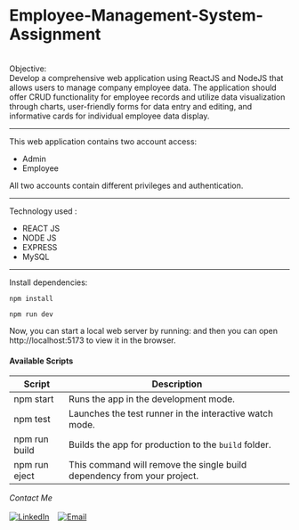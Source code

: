 # Employee-Management-System-Assignment 
<br>
Objective:
<br>
Develop a comprehensive web application using ReactJS and NodeJS that allows users to manage company employee data. The application should offer CRUD functionality for employee records and utilize data visualization through charts, user-friendly forms for data entry and editing, and informative cards for individual employee data display.

-------------

This web application contains two account access:
- Admin
- Employee

All two accounts contain different privileges and authentication.

-------------
Technology used :
- REACT JS
- NODE JS 
- EXPRESS
- MySQL

-------------

Install dependencies:

```
npm install
```

```
npm run dev
```
Now, you can start a local web server by running:
and then you can open http://localhost:5173 to view it in the browser.

#### Available Scripts

| Script        | Description                                                             |
| ------------- | ----------------------------------------------------------------------- |
| npm start     | Runs the app in the development mode.                                   |
| npm test      | Launches the test runner in the interactive watch mode.                 |
| npm run build | Builds the app for production to the `build` folder.                    |
| npm run eject | This command will remove the single build dependency from your project. |

<i>Contact Me</i></h3>   
<br/> 
<a href="https://www.linkedin.com/in/arnav-sharma0127/"><img alt="LinkedIn" src="https://img.shields.io/badge/LinkedIn-0077B5?style=for-the-badge&logo=linkedin&logoColor=white"></a>
&nbsp;&nbsp;
<a href="mailto:arnavsharma0127@gmail.com"><img alt="Email" src="https://img.shields.io/badge/Gmail-D14836?style=for-the-badge&logo=gmail&logoColor=white"></a>
  

